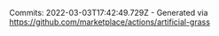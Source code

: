 Commits: 2022-03-03T17:42:49.729Z - Generated via https://github.com/marketplace/actions/artificial-grass
<br>
